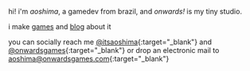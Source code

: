 ---
---

hi! i'm _aoshima_, a gamedev from brazil, and _onwards!_ is my tiny studio.

i make [games](games.html) and [blog](blog.html) about it

you can socially reach me [@itsaoshima](https://twitter.com/aoshimaon){:target="_blank"} and [@onwardsgames](https://twitter.com/onwardsgames){:target="_blank"}
or drop an electronic mail to [aoshima@onwardsgames.com](mailto:aoshima@onwardsgames.com){:target="_blank"}